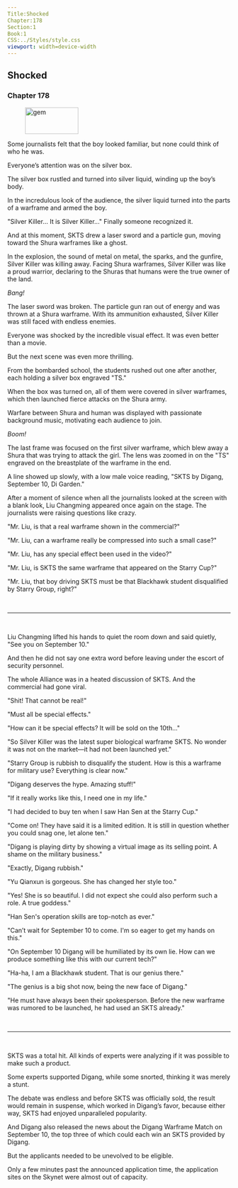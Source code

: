 ```yaml
---
Title:Shocked 
Chapter:178 
Section:1 
Book:1 
CSS:../Styles/style.css 
viewport: width=device-width
---
```

  
## Shocked
### Chapter 178
  
<figure>
	<img src="../Images/gem.gif" alt="gem" id="gem" width="120" height="60" />
</figure>
  

  
Some journalists felt that the boy looked familiar, but none could think of who he was.

Everyone’s attention was on the silver box.

The silver box rustled and turned into silver liquid, winding up the boy’s body.

In the incredulous look of the audience, the silver liquid turned into the parts of a warframe and armed the boy.

"Silver Killer... It is Silver Killer..." Finally someone recognized it.

And at this moment, SKTS drew a laser sword and a particle gun, moving toward the Shura warframes like a ghost.

In the explosion, the sound of metal on metal, the sparks, and the gunfire, Silver Killer was killing away. Facing Shura warframes, Silver Killer was like a proud warrior, declaring to the Shuras that humans were the true owner of the land.

*Bang!*

The laser sword was broken. The particle gun ran out of energy and was thrown at a Shura warframe. With its ammunition exhausted, Silver Killer was still faced with endless enemies.

Everyone was shocked by the incredible visual effect. It was even better than a movie.

But the next scene was even more thrilling.

From the bombarded school, the students rushed out one after another, each holding a silver box engraved "TS."

When the box was turned on, all of them were covered in silver warframes, which then launched fierce attacks on the Shura army.

Warfare between Shura and human was displayed with passionate background music, motivating each audience to join.

*Boom!*

The last frame was focused on the first silver warframe, which blew away a Shura that was trying to attack the girl. The lens was zoomed in on the "TS" engraved on the breastplate of the warframe in the end.

A line showed up slowly, with a low male voice reading, "SKTS by Digang, September 10, Di Garden."

After a moment of silence when all the journalists looked at the screen with a blank look, Liu Changming appeared once again on the stage. The journalists were raising questions like crazy.

"Mr. Liu, is that a real warframe shown in the commercial?"

"Mr. Liu, can a warframe really be compressed into such a small case?"

"Mr. Liu, has any special effect been used in the video?"

"Mr. Liu, is SKTS the same warframe that appeared on the Starry Cup?"

"Mr. Liu, that boy driving SKTS must be that Blackhawk student disqualified by Starry Group, right?"

<br>

*****

<br>

Liu Changming lifted his hands to quiet the room down and said quietly, "See you on September 10."

And then he did not say one extra word before leaving under the escort of security personnel.

The whole Alliance was in a heated discussion of SKTS. And the commercial had gone viral.

"Shit! That cannot be real!"

"Must all be special effects."

"How can it be special effects? It will be sold on the 10th..."

"So Silver Killer was the latest super biological warframe SKTS. No wonder it was not on the market—it had not been launched yet."

"Starry Group is rubbish to disqualify the student. How is this a warframe for military use? Everything is clear now."

"Digang deserves the hype. Amazing stuff!"

"If it really works like this, I need one in my life."

"I had decided to buy ten when I saw Han Sen at the Starry Cup."

"Come on! They have said it is a limited edition. It is still in question whether you could snag one, let alone ten."

"Digang is playing dirty by showing a virtual image as its selling point. A shame on the military business."

"Exactly, Digang rubbish."

"Yu Qianxun is gorgeous. She has changed her style too."

"Yes! She is so beautiful. I did not expect she could also perform such a role. A true goddess."

"Han Sen's operation skills are top-notch as ever."

"Can’t wait for September 10 to come. I'm so eager to get my hands on this."

"On September 10 Digang will be humiliated by its own lie. How can we produce something like this with our current tech?"

"Ha-ha, I am a Blackhawk student. That is our genius there."

"The genius is a big shot now, being the new face of Digang."

"He must have always been their spokesperson. Before the new warframe was rumored to be launched, he had used an SKTS already."

<br>

*****

<br>

SKTS was a total hit. All kinds of experts were analyzing if it was possible to make such a product.

Some experts supported Digang, while some snorted, thinking it was merely a stunt.

The debate was endless and before SKTS was officially sold, the result would remain in suspense, which worked in Digang’s favor, because either way, SKTS had enjoyed unparalleled popularity.

And Digang also released the news about the Digang Warframe Match on September 10, the top three of which could each win an SKTS provided by Digang.

But the applicants needed to be unevolved to be eligible.

Only a few minutes past the announced application time, the application sites on the Skynet were almost out of capacity.